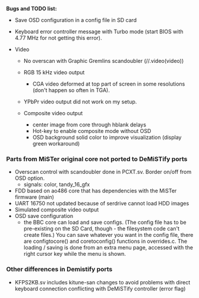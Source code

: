 **Bugs and TODO list:**

* Save OSD configuration in a config file in SD card

* Keyboard error controller message with Turbo mode (start BIOS with 4.77 MHz for not getting this error).

* Video

  * No overscan with Graphic Gremlins scandoubler (//.video(video))

  * RGB 15 kHz video output 
    * CGA video deformed at top part of screen in some resolutions (don't happen so often in TGA).
    
  * YPbPr video output did not work on my setup.

  * Composite video output
    * center image from core through hblank delays
    * Hot-key to enable composite mode without OSD 
    * OSD background solid color to improve visualization (display green workaround)
    
      

### Parts from MiSTer original core not ported to DeMiSTify ports

* Overscan control with scandoubler done in PCXT.sv. Border on/off from OSD option.
  * signals: color, tandy_16_gfx
* FDD based on ao486 core that has dependencies with the MiSTer firmware (main)
* UART 16750 not updated because of serdrive cannot load HDD images
* Simulated composite video output
* OSD save configuration
  *  the BBC core can load and save configs.  (The config file has to be pre-existing on the SD Card, though - the filesystem code can't create files.)  You can save whatever you want in the config file, there are configtocore() and coretoconfig() functions in overrides.c.  The loading / saving is done from an extra menu page, accessed with the right cursor key while the menu is shown.

### Other differences in Demistify ports

* KFPS2KB.sv includes kitune-san changes to avoid problems with direct keyboard connection conflicting with DeMiSTify controller (error flag)
